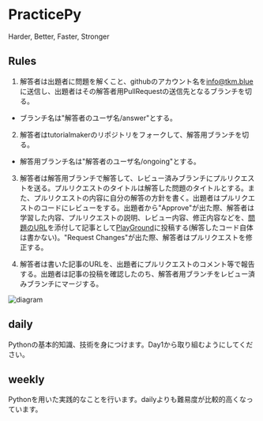 # PracticePy

Harder, Better, Faster, Stronger

## Rules

1. 解答者は出題者に問題を解くこと、githubのアカウント名を<A href="mailto:info@tkm.blue">info@tkm.blue</a>に送信し、出題者はその解答者用PullRequestの送信先となるブランチを切る。
  - ブランチ名は"解答者のユーザ名/answer"とする。

2. 解答者はtutorialmakerのリポジトリをフォークして、解答用ブランチを切る。
  - 解答用ブランチ名は"解答者のユーザ名/ongoing"とする。

3. 解答者は解答用ブランチで解答して、レビュー済みブランチにプルリクエストを送る。プルリクエストのタイトルは解答した問題のタイトルとする。また、プルリクエストの内容に自分の解答の方針を書く。出題者はプルリクエストのコードにレビューをする。出題者から"Approve"が出た際、解答者は学習した内容、プルリクエストの説明、レビュー内容、修正内容などを、[問題のURL](https://github.com/tutorialmaker/PracticePy/blob/master/daily/)を添付して記事として[PlayGround](https://playground-i.com/articles/new/)に投稿する(解答したコード自体は書かない)。"Request Changes"が出た際、解答者はプルリクエストを修正する。

4. 解答者は書いた記事のURLを、出題者にプルリクエストのコメント等で報告する。出題者は記事の投稿を確認したのち、解答者用ブランチをレビュー済みブランチにマージする。

![diagram](https://github.com/tutorialmaker/PracticePy/blob/master/diagram.jpg)

## daily

Pythonの基本的知識、技術を身につけます。Day1から取り組むようにしてください。

## weekly

Pythonを用いた実践的なことを行います。dailyよりも難易度が比較的高くなっています。
